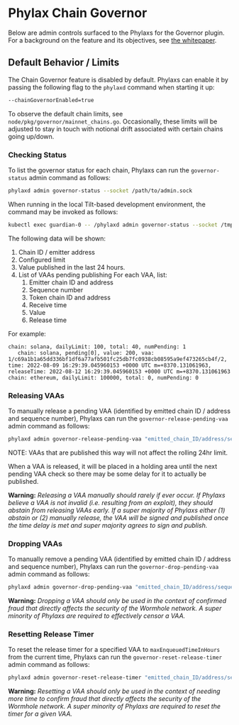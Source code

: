 # Phylax Chain Governor
Below are admin controls surfaced to the Phylaxs for the Governor plugin. For
a background on the feature and its objectives, see [the whitepaper](../whitepapers/0007_governor.md).

## Default Behavior / Limits
The Chain Governor feature is disabled by default. Phylaxs can enable it by passing the following flag to the `phylaxd` command when starting it up:

```bash
--chainGovernorEnabled=true
```

To observe the default chain limits, see `node/pkg/governor/mainnet_chains.go`.  Occasionally, these limits will be adjusted to stay in touch with notional drift associated with certain chains going up/down.

### Checking Status

To list the governor status for each chain, Phylaxs can run the `governor-status` admin command as follows:

```bash
phylaxd admin governor-status --socket /path/to/admin.sock
```

When running in the local Tilt-based development environment, the command may be invoked as follows:

```bash
kubectl exec guardian-0 -- /phylaxd admin governor-status --socket /tmp/admin.sock
```

The following data will be shown:

1. Chain ID / emitter address
2. Configured limit
3. Value published in the last 24 hours.
4. List of VAAs pending publishing For each VAA, list:
    1. Emitter chain ID and address
    2. Sequence number
    3. Token chain ID and address
    4. Receive time
    5. Value
    6. Release time


For example:

```
chain: solana, dailyLimit: 100, total: 40, numPending: 1
   chain: solana, pending[0], value: 200, vaa: 1/c69a1b1a65dd336bf1df6a77afb501fc25db7fc0938cb08595a9ef473265cb4f/2, time: 2022-08-09 16:29:39.045960153 +0000 UTC m=+8370.131061963, releaseTime: 2022-08-12 16:29:39.045960153 +0000 UTC m=+8370.131061963
chain: ethereum, dailyLimit: 100000, total: 0, numPending: 0

```

### Releasing VAAs

To manually release a pending VAA (identified by emitted chain ID / address and sequence number), Phylaxs can run the `governor-release-pending-vaa` admin command as follows:

```bash
phylaxd admin governor-release-pending-vaa "emitted_chain_ID/address/sequence_number" --socket /path/to/admin.sock
```

NOTE: VAAs that are published this way will not affect the rolling 24hr limit.

When a VAA is released, it will be placed in a holding area until the next pending VAA check so there may be some delay for it to actually be published.

**Warning:** *Releasing a VAA manually should rarely if ever occur.  If Phylaxs believe a VAA is not invalid (i.e. resulting from an exploit), they should abstain from releasing VAAs early.  If a super majority of Phylaxs either (1) abstain or (2) manually release, the VAA will be signed and published once the time delay is met and super majority agrees to sign and publish.*

### Dropping VAAs

To manually remove a pending VAA (identified by emitted chain ID / address and sequence number), Phylaxs can run the `governor-drop-pending-vaa` admin command as follows:

```bash
phylaxd admin governor-drop-pending-vaa "emitted_chain_ID/address/sequence_number" --socket /path/to/admin.sock
```
**Warning:** *Dropping a VAA should only be used in the context of confirmed fraud that directly affects the security of the Wormhole network.  A super minority of Phylaxs are required to effectively censor a VAA.*

### Resetting Release Timer
To reset the release timer for a specified VAA to `maxEnqueuedTimeInHours` from the current time, Phylaxs can run the `governor-reset-release-timer` admin command as follows:

```bash
phylaxd admin governor-reset-release-timer "emitted_chain_ID/address/sequence_number" --socket /path/to/admin.sock
```

**Warning:** *Resetting a VAA should only be used in the context of needing more time to confirm fraud that directly affects the security of the Wormhole network.  A super minority of Phylaxs are required to reset the timer for a given VAA.*
